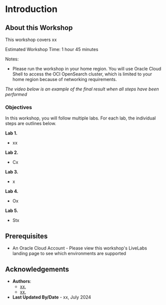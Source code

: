# Introduction

## About this Workshop

This workshop covers xx

Estimated Workshop Time: 1 hour 45 minutes



Notes:
* Please run the workshop in your home region. You will use Oracle Cloud Shell to access the OCI OpenSearch cluster, which is limited to your home region because of networking requirements.


*The video below is an example of the final result when all steps have been performed*

[](youtube:O-ngsxftmi4)

### Objectives


In this workshop, you will follow multiple labs. For each lab, the individual steps are outlines below.

**Lab 1.**
* xx

**Lab 2.**
* Cx

**Lab 3.**
* x

**Lab 4.**
* Ox

**Lab 5.**
* Stx


## Prerequisites
* An Oracle Cloud Account - Please view this workshop's LiveLabs landing page to see which environments are supported

## Acknowledgements
* **Authors**:
    * [xx](https://www.linkedin.com/in/bx), 
    * [xx](https://www.linkedin.com/in/pxx/), 
* **Last Updated By/Date** - xx, July 2024
